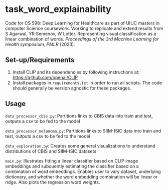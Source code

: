 # task_word_explainability
Code for CS 598: Deep Learning for Healthcare as part of UIUC masters in computer Science coursework. Working to replicate and extend results from S Agarwal, YR Semenov, W Lotter. Representing visual classification as a linear combination of words. _Proceedings of the 3rd Machine Learning for Health symposium, PMLR_ (2023).

## Set-up/Requirements
1. Install CLIP and its dependencies by following instructions at: https://github.com/openai/CLIP
2. Install packages in `requirements.txt` in order to run all scripts. The code should generally be version agnostic for these packages.

## Usage
`data_processor_cbis.py`: Partitions links to CBIS data into train and test, outputs a csv to be fed to the model

`data_processor_melanoma.py`: Partitions links to SIIM-ISIC data into train and test, outputs a csv to be fed to the model 

`data_exploration.py`: Creates some general visualizations to understand distributions of CBIS and SIIM-ISIC datasets 

`main.py`: Illustrates fitting a linear classifier based on CLIP image embeddings and subquently estimating the classifier based on a combination of word embeddings. Enables user to vary dataset, underlying dictionary, and whether the word embedding combination will be linear or ridge. Also plots the regression word weights.
